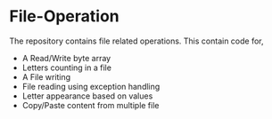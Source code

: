 # File-Operation
The repository contains file related operations.
This contain code for,

* A Read/Write byte array
* Letters counting in a file
* A File writing 
* File reading using exception handling
* Letter appearance based on values
* Copy/Paste content from multiple file
